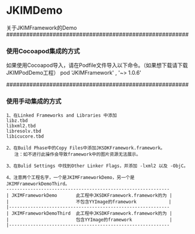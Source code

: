 # JKIMDemo
关于JKIMFramework的Demo
#######################################################
### 使用Cocoapod集成的方式
如果使用Cocoapod导入，请在Podfile文件导入以下命令。（如果想下载请下载JKIMPodDemo工程）
pod 'JKIMFramework' , '~> 1.0.6'


#######################################################
### 使用手动集成的方式
    1、在Linked Frameworks and Libraries 中添加
    libz.tbd
    libxml2.tbd
    libresolv.tbd
    libicucore.tbd
    
    2、在Build Phase中的Copy Files中添加JKSDKFramework.framework。
       注：如不进行此操作会导致framework中的图片资源无法展示。
       
    3、在Bulid Settings 中找到Other Linker Flags，并添加 -lxml2 以及 -ObjC。
    
    4、注意两个工程名字，一个是JKIMFrameworkDemo，另一个是JKIMFrameworkDemoThird。
    -------------------------------------------------------------
    | JKIMFrameworkDemo       此工程中JKSDKFramework.framework的为 |
    |                         不包含YYImage的framework            |
    |------------------------------------------------------------
    | JKIMFrameworkDemoThird  此工程中JKSDKFramework.framework的为 |
    |                         包含YYImage的framework              |               
    |------------------------------------------------------------
